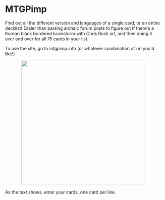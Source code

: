 # MTGPimp
Find out all the different version and languages of a single card, or an entire decklist! Easier than parsing archaic forum posts to figure out if there's a Korean black bordered brainstorm with Chris Rush art, and then doing it over and over for all 75 cards in your list. 

To use the site, go to mtgpimp.info (or whatever combination of url you'd like!) 

<center><img src="https://i.imgur.com/lZfR7ZC.png" width="400"></center>

As the text shows, enter your cards, one card per line.  

